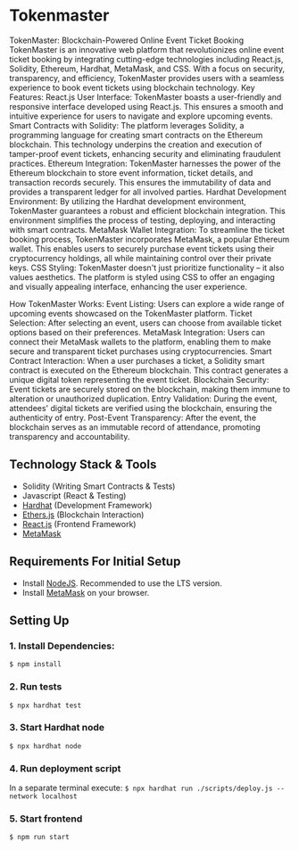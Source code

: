 # Tokenmaster
TokenMaster: Blockchain-Powered Online Event Ticket Booking TokenMaster is an innovative web platform that revolutionizes online event ticket booking by integrating cutting-edge technologies including React.js, Solidity, Ethereum, Hardhat, MetaMask, and CSS. With a focus on security, transparency, and efficiency, TokenMaster provides users with a seamless experience to book event tickets using blockchain technology.
 Key Features:
 React.js User Interface: TokenMaster boasts a user-friendly and responsive interface developed using React.js. This ensures a smooth and intuitive experience for users to navigate and explore upcoming events. 
Smart Contracts with Solidity: The platform leverages Solidity, a programming language for creating smart contracts on the Ethereum blockchain. This technology underpins the creation and execution of tamper-proof event tickets, enhancing security and eliminating fraudulent practices.
 Ethereum Integration: TokenMaster harnesses the power of the Ethereum blockchain to store event information, ticket details, and transaction records securely. This ensures the immutability of data and provides a transparent ledger for all involved parties.
 Hardhat Development Environment: By utilizing the Hardhat development environment, TokenMaster guarantees a robust and efficient blockchain integration. This environment simplifies the process of testing, deploying, and interacting with smart contracts.
 MetaMask Wallet Integration: To streamline the ticket booking process, TokenMaster incorporates MetaMask, a popular Ethereum wallet. This enables users to securely purchase event tickets using their cryptocurrency holdings, all while maintaining control over their private keys.
 CSS Styling: TokenMaster doesn't just prioritize functionality – it also values aesthetics. The platform is styled using CSS to offer an engaging and visually appealing interface, enhancing the user experience.
 
 How TokenMaster Works: 
Event Listing: Users can explore a wide range of upcoming events showcased on the TokenMaster platform. 
Ticket Selection: After selecting an event, users can choose from available ticket options based on their preferences. MetaMask Integration: Users can connect their MetaMask wallets to the platform, enabling them to make secure and transparent ticket purchases using cryptocurrencies. 
Smart Contract Interaction: When a user purchases a ticket, a Solidity smart contract is executed on the Ethereum blockchain. This contract generates a unique digital token representing the event ticket. 
Blockchain Security: Event tickets are securely stored on the blockchain, making them immune to alteration or unauthorized duplication. Entry Validation: During the event, attendees' digital tickets are verified using the blockchain, ensuring the authenticity of entry. Post-Event Transparency: After the event, the blockchain serves as an immutable record of attendance, promoting transparency and accountability.


## Technology Stack & Tools

- Solidity (Writing Smart Contracts & Tests)
- Javascript (React & Testing)
- [Hardhat](https://hardhat.org/) (Development Framework)
- [Ethers.js](https://docs.ethers.io/v5/) (Blockchain Interaction)
- [React.js](https://reactjs.org/) (Frontend Framework)
- [MetaMask](https://metamask.io/)

## Requirements For Initial Setup
- Install [NodeJS](https://nodejs.org/en/). Recommended to use the LTS version.
- Install [MetaMask](https://metamask.io/) on your browser.

## Setting Up

### 1. Install Dependencies:
`$ npm install`

### 2. Run tests
`$ npx hardhat test`

### 3. Start Hardhat node
`$ npx hardhat node`

### 4. Run deployment script
In a separate terminal execute:
`$ npx hardhat run ./scripts/deploy.js --network localhost`

### 5. Start frontend
`$ npm run start`
